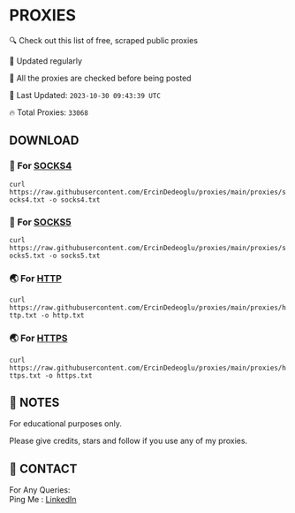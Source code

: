 
# PROXIES
🔍 Check out this list of free, scraped public proxies

🔧 Updated regularly

🙌 All the proxies are checked before being posted

📆 Last Updated: `2023-10-30 09:43:39 UTC`

🔥 Total Proxies: `33068`

## DOWNLOAD

### 🔌 For [SOCKS4](https://raw.githubusercontent.com/ErcinDedeoglu/proxies/main/proxies/socks4.txt)

```curl https://raw.githubusercontent.com/ErcinDedeoglu/proxies/main/proxies/socks4.txt -o socks4.txt```

### 🔌 For [SOCKS5](https://raw.githubusercontent.com/ErcinDedeoglu/proxies/main/proxies/socks5.txt)

```curl https://raw.githubusercontent.com/ErcinDedeoglu/proxies/main/proxies/socks5.txt -o socks5.txt```

### 🌏 For [HTTP](https://raw.githubusercontent.com/ErcinDedeoglu/proxies/main/proxies/http.txt)

```curl https://raw.githubusercontent.com/ErcinDedeoglu/proxies/main/proxies/http.txt -o http.txt```

### 🌏 For [HTTPS](https://raw.githubusercontent.com/ErcinDedeoglu/proxies/main/proxies/https.txt)

```curl https://raw.githubusercontent.com/ErcinDedeoglu/proxies/main/proxies/https.txt -o https.txt```

## 📝 NOTES

For educational purposes only.

Please give credits, stars and follow if you use any of my proxies.

## 📨 CONTACT

 For Any Queries:  
        Ping Me : [LinkedIn](https://www.linkedin.com/in/ercindedeoglu/)
